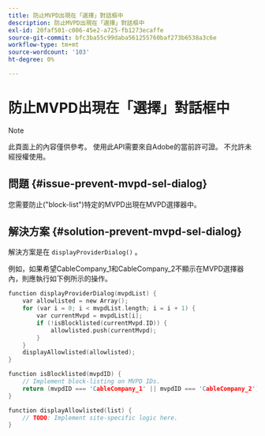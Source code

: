 ```yaml
---
title: 防止MVPD出現在「選擇」對話框中
description: 防止MVPD出現在「選擇」對話框中
exl-id: 20faf501-c006-45e2-a725-fb1273ecaffe
source-git-commit: bfc3ba55c99daba561255760baf273b6538a3c6e
workflow-type: tm+mt
source-wordcount: '103'
ht-degree: 0%

---
```


# 防止MVPD出現在「選擇」對話框中

>[!NOTE]
>
>此頁面上的內容僅供參考。 使用此API需要來自Adobe的當前許可證。 不允許未經授權使用。

## 問題 {#issue-prevent-mvpd-sel-dialog}

您需要防止(&quot;block-list&quot;)特定的MVPD出現在MVPD選擇器中。


## 解決方案 {#solution-prevent-mvpd-sel-dialog}

解決方案是在 `displayProviderDialog()` 。

例如，如果希望CableCompany_1和CableCompany_2不顯示在MVPD選擇器內，則應執行如下例所示的操作。

```C
function displayProviderDialog(mvpdList) {
    var allowlisted = new Array();
    for (var i = 0; i < mvpdList.length; i = i + 1) {
        var currentMvpd = mvpdList[i];
        if (!isBlocklisted(currentMvpd.ID)) {
            allowlisted.push(currentMvpd);
        }
    }
    displayAllowlisted(allowlisted);
}

function isBlocklisted(mvpdID) {
    // Implement block-listing on MVPD IDs.
    return (mvpdID === 'CableCompany_1' || mvpdID === 'CableCompany_2');
}

function displayAllowlisted(list) {
    // TODO: Implement site-specific logic here.
} 
```

<!--
**Related Information**

* [Allow MVPDs in the Selection Dialog](/help/authentication/allow-mvpd-selectn-dialog.md)
* **Code samples**
* [Programmer integration guide](/help/authentication/programmer-integration-guide-overview.md)
-->
